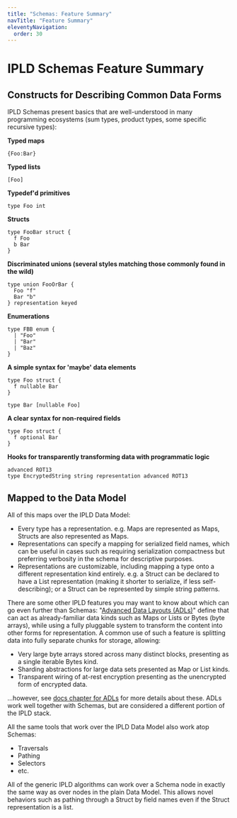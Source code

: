 ```yaml
---
title: "Schemas: Feature Summary"
navTitle: "Feature Summary"
eleventyNavigation:
  order: 30
---
```


# IPLD Schemas Feature Summary

## Constructs for Describing Common Data Forms

IPLD Schemas present basics that are well-understood in many programming ecosystems (sum types, product types, some specific recursive types):

**Typed maps**

```ipldsch
{Foo:Bar}
```

**Typed lists**

```ipldsch
[Foo]
```

**Typedef'd primitives**

```ipldsch
type Foo int
```

**Structs**

```ipldsch
type FooBar struct {
  f Foo
  b Bar
}
```

**Discriminated unions (several styles matching those commonly found in the wild)**

```ipldsch
type union FooOrBar {
  Foo "f"
  Bar "b"
} representation keyed
```

**Enumerations**

```ipldsch
type FBB enum {
  | "Foo"
  | "Bar"
  | "Baz"
}
```

**A simple syntax for 'maybe' data elements**

```ipldsch
type Foo struct {
  f nullable Bar
}

type Bar [nullable Foo]
```

**A clear syntax for non-required fields**

```ipldsch
type Foo struct {
  f optional Bar
}
```

**Hooks for transparently transforming data with programmatic logic**

```ipldsch
advanced ROT13
type EncryptedString string representation advanced ROT13
```

## Mapped to the Data Model

All of this maps over the IPLD Data Model:

* Every type has a representation. e.g. Maps are represented as Maps, Structs are also represented as Maps.
* Representations can specify a mapping for serialized field names, which can be useful in cases such as requiring serialization compactness but preferring verbosity in the schema for descriptive purposes.
* Representations are customizable, including mapping a type onto a different representation kind entirely. e.g. a Struct can be declared to have a List representation (making it shorter to serialize, if less self-describing); or a Struct can be represented by simple string patterns.

There are some other IPLD features you may want to know about which can go even further than Schemas:
"[Advanced Data Layouts (ADLs)](/docs/advanced-data-layouts/)" define that can act as already-familiar data kinds such as Maps or Lists or Bytes (byte arrays),
while using a fully pluggable system to transform the content into other forms for representation.
A common use of such a feature is splitting data into fully separate chunks for storage, allowing:

* Very large byte arrays stored across many distinct blocks, presenting as a single iterable Bytes kind.
* Sharding abstractions for large data sets presented as Map or List kinds.
* Transparent wiring of at-rest encryption presenting as the unencrypted form of encrypted data.

...however, see [docs chapter for ADLs](/docs/advanced-data-layouts/) for more details about these.
ADLs work well together with Schemas, but are considered a different portion of the IPLD stack.

All the same tools that work over the IPLD Data Model also work atop Schemas:

* Traversals
* Pathing
* Selectors
* etc.

All of the generic IPLD algorithms can work over a Schema node in exactly the same way as over nodes in the plain Data Model.
This allows novel behaviors such as pathing through a Struct by field names even if the Struct representation is a list.
